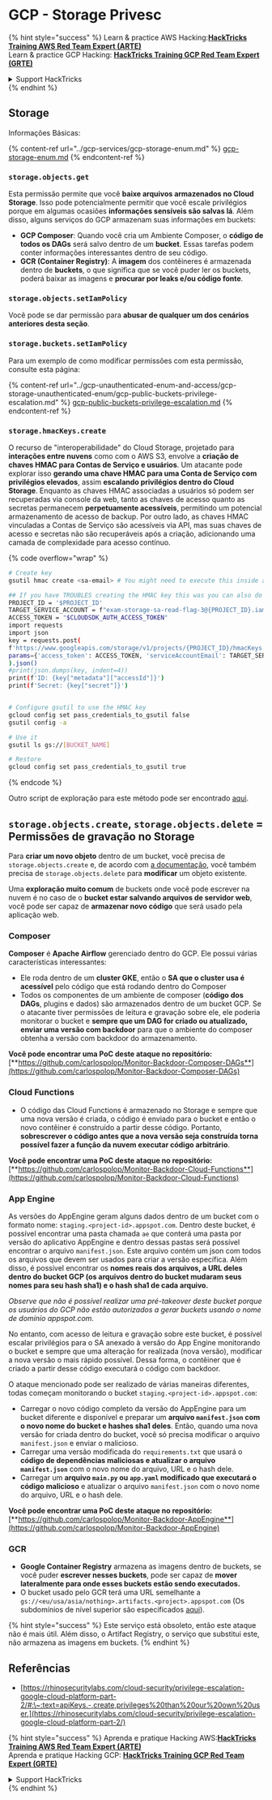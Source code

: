 # GCP - Storage Privesc

{% hint style="success" %}
Learn & practice AWS Hacking:<img src="../../../.gitbook/assets/image (1).png" alt="" data-size="line">[**HackTricks Training AWS Red Team Expert (ARTE)**](https://training.hacktricks.xyz/courses/arte)<img src="../../../.gitbook/assets/image (1).png" alt="" data-size="line">\
Learn & practice GCP Hacking: <img src="../../../.gitbook/assets/image (2).png" alt="" data-size="line">[**HackTricks Training GCP Red Team Expert (GRTE)**<img src="../../../.gitbook/assets/image (2).png" alt="" data-size="line">](https://training.hacktricks.xyz/courses/grte)

<details>

<summary>Support HackTricks</summary>

* Check the [**subscription plans**](https://github.com/sponsors/carlospolop)!
* **Join the** 💬 [**Discord group**](https://discord.gg/hRep4RUj7f) or the [**telegram group**](https://t.me/peass) or **follow** us on **Twitter** 🐦 [**@hacktricks\_live**](https://twitter.com/hacktricks\_live)**.**
* **Share hacking tricks by submitting PRs to the** [**HackTricks**](https://github.com/carlospolop/hacktricks) and [**HackTricks Cloud**](https://github.com/carlospolop/hacktricks-cloud) github repos.

</details>
{% endhint %}

## Storage

Informações Básicas:

{% content-ref url="../gcp-services/gcp-storage-enum.md" %}
[gcp-storage-enum.md](../gcp-services/gcp-storage-enum.md)
{% endcontent-ref %}

### `storage.objects.get`

Esta permissão permite que você **baixe arquivos armazenados no Cloud Storage**. Isso pode potencialmente permitir que você escale privilégios porque em algumas ocasiões **informações sensíveis são salvas lá**. Além disso, alguns serviços do GCP armazenam suas informações em buckets:

* **GCP Composer**: Quando você cria um Ambiente Composer, o **código de todos os DAGs** será salvo dentro de um **bucket**. Essas tarefas podem conter informações interessantes dentro de seu código.
* **GCR (Container Registry)**: A **imagem** dos contêineres é armazenada dentro de **buckets**, o que significa que se você puder ler os buckets, poderá baixar as imagens e **procurar por leaks e/ou código fonte**.

### `storage.objects.setIamPolicy`

Você pode se dar permissão para **abusar de qualquer um dos cenários anteriores desta seção**.

### **`storage.buckets.setIamPolicy`**

Para um exemplo de como modificar permissões com esta permissão, consulte esta página:

{% content-ref url="../gcp-unauthenticated-enum-and-access/gcp-storage-unauthenticated-enum/gcp-public-buckets-privilege-escalation.md" %}
[gcp-public-buckets-privilege-escalation.md](../gcp-unauthenticated-enum-and-access/gcp-storage-unauthenticated-enum/gcp-public-buckets-privilege-escalation.md)
{% endcontent-ref %}

### `storage.hmacKeys.create`

O recurso de "interoperabilidade" do Cloud Storage, projetado para **interações entre nuvens** como com o AWS S3, envolve a **criação de chaves HMAC para Contas de Serviço e usuários**. Um atacante pode explorar isso **gerando uma chave HMAC para uma Conta de Serviço com privilégios elevados**, assim **escalando privilégios dentro do Cloud Storage**. Enquanto as chaves HMAC associadas a usuários só podem ser recuperadas via console da web, tanto as chaves de acesso quanto as secretas permanecem **perpetuamente acessíveis**, permitindo um potencial armazenamento de acesso de backup. Por outro lado, as chaves HMAC vinculadas a Contas de Serviço são acessíveis via API, mas suas chaves de acesso e secretas não são recuperáveis após a criação, adicionando uma camada de complexidade para acesso contínuo.

{% code overflow="wrap" %}
```bash
# Create key
gsutil hmac create <sa-email> # You might need to execute this inside a VM instance

## If you have TROUBLES creating the HMAC key this was you can also do it contacting the API directly:
PROJECT_ID = '$PROJECT_ID'
TARGET_SERVICE_ACCOUNT = f"exam-storage-sa-read-flag-3@{PROJECT_ID}.iam.gserviceaccount.com"
ACCESS_TOKEN = "$CLOUDSDK_AUTH_ACCESS_TOKEN"
import requests
import json
key = requests.post(
f'https://www.googleapis.com/storage/v1/projects/{PROJECT_ID}/hmacKeys',
params={'access_token': ACCESS_TOKEN, 'serviceAccountEmail': TARGET_SERVICE_ACCOUNT}
).json()
#print(json.dumps(key, indent=4))
print(f'ID: {key["metadata"]["accessId"]}')
print(f'Secret: {key["secret"]}')


# Configure gsutil to use the HMAC key
gcloud config set pass_credentials_to_gsutil false
gsutil config -a

# Use it
gsutil ls gs://[BUCKET_NAME]

# Restore
gcloud config set pass_credentials_to_gsutil true
```
{% endcode %}

Outro script de exploração para este método pode ser encontrado [aqui](https://github.com/RhinoSecurityLabs/GCP-IAM-Privilege-Escalation/blob/master/ExploitScripts/storage.hmacKeys.create.py).

## `storage.objects.create`, `storage.objects.delete` = Permissões de gravação no Storage

Para **criar um novo objeto** dentro de um bucket, você precisa de `storage.objects.create` e, de acordo com [a documentação](https://cloud.google.com/storage/docs/access-control/iam-permissions#object\_permissions), você também precisa de `storage.objects.delete` para **modificar** um objeto existente.

Uma **exploração muito comum** de buckets onde você pode escrever na nuvem é no caso de o **bucket estar salvando arquivos de servidor web**, você pode ser capaz de **armazenar novo código** que será usado pela aplicação web.

### Composer

**Composer** é **Apache Airflow** gerenciado dentro do GCP. Ele possui várias características interessantes:

* Ele roda dentro de um **cluster GKE**, então o **SA que o cluster usa é acessível** pelo código que está rodando dentro do Composer
* Todos os componentes de um ambiente de composer (**código dos DAGs**, plugins e dados) são armazenados dentro de um bucket GCP. Se o atacante tiver permissões de leitura e gravação sobre ele, ele poderia monitorar o bucket e **sempre que um DAG for criado ou atualizado, enviar uma versão com backdoor** para que o ambiente do composer obtenha a versão com backdoor do armazenamento.

**Você pode encontrar uma PoC deste ataque no repositório:** [**https://github.com/carlospolop/Monitor-Backdoor-Composer-DAGs**](https://github.com/carlospolop/Monitor-Backdoor-Composer-DAGs)

### Cloud Functions

* O código das Cloud Functions é armazenado no Storage e sempre que uma nova versão é criada, o código é enviado para o bucket e então o novo contêiner é construído a partir desse código. Portanto, **sobrescrever o código antes que a nova versão seja construída torna possível fazer a função da nuvem executar código arbitrário**.

**Você pode encontrar uma PoC deste ataque no repositório:** [**https://github.com/carlospolop/Monitor-Backdoor-Cloud-Functions**](https://github.com/carlospolop/Monitor-Backdoor-Cloud-Functions)

### App Engine

As versões do AppEngine geram alguns dados dentro de um bucket com o formato nome: `staging.<project-id>.appspot.com`. Dentro deste bucket, é possível encontrar uma pasta chamada `ae` que conterá uma pasta por versão do aplicativo AppEngine e dentro dessas pastas será possível encontrar o arquivo `manifest.json`. Este arquivo contém um json com todos os arquivos que devem ser usados para criar a versão específica. Além disso, é possível encontrar os **nomes reais dos arquivos, a URL deles dentro do bucket GCP (os arquivos dentro do bucket mudaram seus nomes para seu hash sha1) e o hash sha1 de cada arquivo.**

_Observe que não é possível realizar uma pré-takeover deste bucket porque os usuários do GCP não estão autorizados a gerar buckets usando o nome de domínio appspot.com._

No entanto, com acesso de leitura e gravação sobre este bucket, é possível escalar privilégios para o SA anexado à versão do App Engine monitorando o bucket e sempre que uma alteração for realizada (nova versão), modificar a nova versão o mais rápido possível. Dessa forma, o contêiner que é criado a partir desse código executará o código com backdoor.

O ataque mencionado pode ser realizado de várias maneiras diferentes, todas começam monitorando o bucket `staging.<project-id>.appspot.com`:

* Carregar o novo código completo da versão do AppEngine para um bucket diferente e disponível e preparar um **arquivo `manifest.json` com o novo nome do bucket e hashes sha1 deles**. Então, quando uma nova versão for criada dentro do bucket, você só precisa modificar o arquivo `manifest.json` e enviar o malicioso.
* Carregar uma versão modificada do `requirements.txt` que usará o **código de dependências maliciosas e atualizar o arquivo `manifest.json`** com o novo nome do arquivo, URL e o hash dele.
* Carregar um **arquivo `main.py` ou `app.yaml` modificado que executará o código malicioso** e atualizar o arquivo `manifest.json` com o novo nome do arquivo, URL e o hash dele.

**Você pode encontrar uma PoC deste ataque no repositório:** [**https://github.com/carlospolop/Monitor-Backdoor-AppEngine**](https://github.com/carlospolop/Monitor-Backdoor-AppEngine)

### GCR

* **Google Container Registry** armazena as imagens dentro de buckets, se você puder **escrever nesses buckets**, pode ser capaz de **mover lateralmente para onde esses buckets estão sendo executados.**
* O bucket usado pelo GCR terá uma URL semelhante a `gs://<eu/usa/asia/nothing>.artifacts.<project>.appspot.com` (Os subdomínios de nível superior são especificados [aqui](https://cloud.google.com/container-registry/docs/pushing-and-pulling)).

{% hint style="success" %}
Este serviço está obsoleto, então este ataque não é mais útil. Além disso, o Artifact Registry, o serviço que substitui este, não armazena as imagens em buckets.
{% endhint %}

## **Referências**

* [https://rhinosecuritylabs.com/cloud-security/privilege-escalation-google-cloud-platform-part-2/#:\~:text=apiKeys.-,create,privileges%20than%20our%20own%20user.](https://rhinosecuritylabs.com/cloud-security/privilege-escalation-google-cloud-platform-part-2/)

{% hint style="success" %}
Aprenda e pratique Hacking AWS:<img src="../../../.gitbook/assets/image (1).png" alt="" data-size="line">[**HackTricks Training AWS Red Team Expert (ARTE)**](https://training.hacktricks.xyz/courses/arte)<img src="../../../.gitbook/assets/image (1).png" alt="" data-size="line">\
Aprenda e pratique Hacking GCP: <img src="../../../.gitbook/assets/image (2).png" alt="" data-size="line">[**HackTricks Training GCP Red Team Expert (GRTE)**<img src="../../../.gitbook/assets/image (2).png" alt="" data-size="line">](https://training.hacktricks.xyz/courses/grte)

<details>

<summary>Support HackTricks</summary>

* Confira os [**planos de assinatura**](https://github.com/sponsors/carlospolop)!
* **Junte-se ao** 💬 [**grupo do Discord**](https://discord.gg/hRep4RUj7f) ou ao [**grupo do telegram**](https://t.me/peass) ou **siga-nos no** **Twitter** 🐦 [**@hacktricks\_live**](https://twitter.com/hacktricks\_live)**.**
* **Compartilhe truques de hacking enviando PRs para o** [**HackTricks**](https://github.com/carlospolop/hacktricks) e [**HackTricks Cloud**](https://github.com/carlospolop/hacktricks-cloud) repositórios do github.

</details>
{% endhint %}
